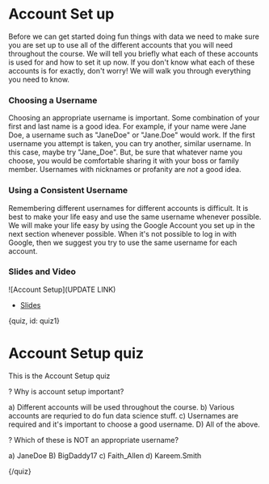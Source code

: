 # Account Set up

Before we can get started doing fun things with data we need to make sure you are set up to use all of the different accounts that you will need throughout the course. We will tell you briefly what each of these accounts is used for and how to set it up now. If you don't know what each of these accounts is for exactly, don't worry! We will walk you through everything you need to know.

### Choosing a Username

Choosing an appropriate username is important. Some combination of your first and last name is a good idea. For example, if your name were Jane Doe, a username such as "JaneDoe" or "Jane.Doe" would work. If the first username you attempt is taken, you can try another, similar username. In this case, maybe try  "Jane_Doe". But, be sure that whatever name you choose, you would be comfortable sharing it with your boss or family member. Usernames with nicknames or profanity are *not* a good idea.

### Using a Consistent Username

Remembering different usernames for different accounts is difficult. It is best to make your life easy and use the same username whenever possible. We will make your life easy by using the Google Account you set up in the next section whenever possible. When it's not possible to log in with Google, then we suggest you try to use the same username for each account.



### Slides and Video

![Account Setup](UPDATE LINK)

* [Slides](https://docs.google.com/presentation/d/1mQMEdR4opFzuReP9i7te5v8T-kyDNNklHPvQ2OnzZpQ/edit?usp=sharing)


{quiz, id: quiz1}

# Account Setup quiz

This is the Account Setup quiz

? Why is account setup important?

a) Different accounts will be used throughout the course.
b) Various accounts are requried to do fun data science stuff.
c) Usernames are required and it's important to choose a good username.
D) All of the above.

? Which of these is NOT an appropriate username?

a) JaneDoe
B) BigDaddy17
c) Faith_Allen
d) Kareem.Smith


{/quiz}

